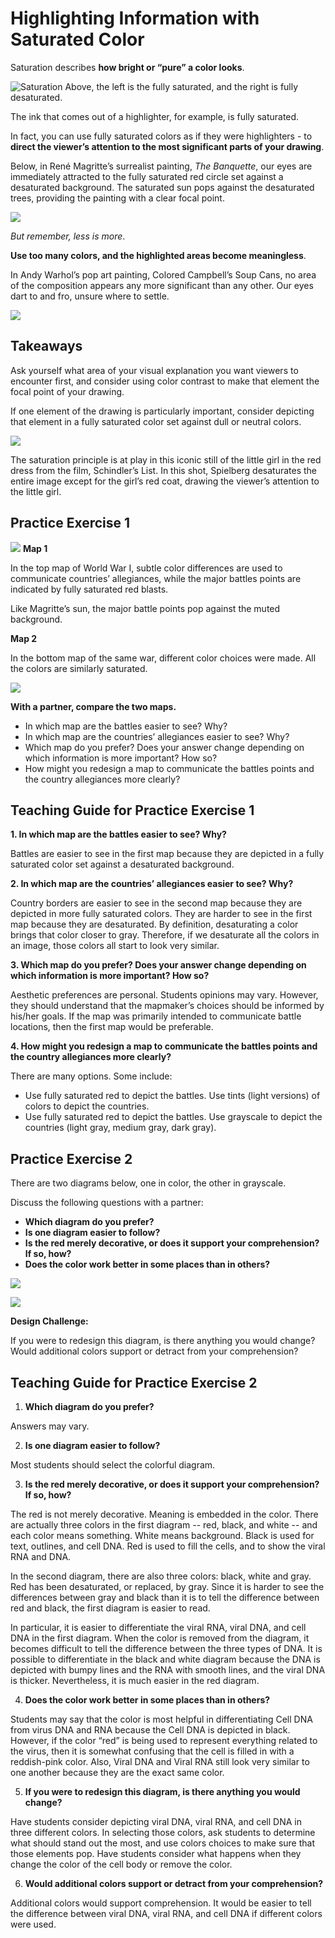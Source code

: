 # Highlighting Information with Saturated Color

Saturation describes **how bright or “pure” a color looks**.

![Saturation](https://files.slack.com/files-pri/T0HTW3H0V-F01CSPL15NJ/saturation.png?pub_secret=9bb67040ee)
Above, the left is the fully saturated, and the right is fully desaturated.

The ink that comes out of a highlighter, for example, is fully saturated.

In fact, you can use fully saturated colors as if they were highlighters - to **direct the viewer’s attention to the most significant parts of your drawing**.

Below, in René Magritte’s surrealist painting, _The Banquette_, our eyes are immediately attracted to the fully saturated red circle set against a desaturated background. The saturated sun pops against the desaturated trees, providing the painting with a clear focal point.

![](https://i.imgur.com/Z0CCGrC.png)

_But remember, less is more_.

**Use too many colors, and the highlighted areas become meaningless**.

In Andy Warhol’s pop art painting, Colored Campbell’s Soup Cans, no area of the composition appears any more significant than any other. Our eyes dart to and fro, unsure where to settle.

![](https://i.imgur.com/rt7BzIi.png)

## Takeaways

Ask yourself what area of your visual explanation you want viewers to encounter first, and consider using color contrast to make that element the focal point of your drawing.

If one element of the drawing is particularly important, consider depicting that element in a fully saturated color set against dull or neutral colors.

![](https://i.imgur.com/jPqWoiA.jpg)

The saturation principle is at play in this iconic still of the little girl in the red dress from the film, Schindler’s List. In this shot, Spielberg desaturates the entire image except for the girl’s red coat, drawing the viewer’s attention to the little girl.

## Practice Exercise 1

![](https://i.imgur.com/78twuSk.png)
**Map 1**

In the top map of World War I, subtle color differences are used to communicate countries’ allegiances, while the major battles points are indicated by fully saturated red blasts.

Like Magritte’s sun, the major battle points pop against the muted background.

**Map 2**

In the bottom map of the same war, different color choices were made. All the colors are similarly saturated.

![](https://i.imgur.com/jOXILF4.png)

**With a partner, compare the two maps.**

- In which map are the battles easier to see? Why?
- In which map are the countries’ allegiances easier to see? Why?
- Which map do you prefer? Does your answer change depending on which information is more important? How so?
- How might you redesign a map to communicate the battles points and the country allegiances more clearly?

## Teaching Guide for Practice Exercise 1

**1. In which map are the battles easier to see? Why?**

Battles are easier to see in the first map because they are depicted in a fully saturated color set against a desaturated background.

**2. In which map are the countries’ allegiances easier to see? Why?**

Country borders are easier to see in the second map because they are depicted in more fully saturated colors. They are harder to see in the first map because they are desaturated. By definition, desaturating a color brings that color closer to gray. Therefore, if we desaturate all the colors in an image, those colors all start to look very similar.

**3. Which map do you prefer? Does your answer change depending on which information is more important? How so?**

Aesthetic preferences are personal. Students opinions may vary. However, they should understand that the mapmaker’s choices should be informed by his/her goals. If the map was primarily intended to communicate battle locations, then the first map would be preferable.

**4. How might you redesign a map to communicate the battles points and the country allegiances more clearly?**

There are many options. Some include:

- Use fully saturated red to depict the battles. Use tints (light versions) of colors to depict the countries.
- Use fully saturated red to depict the battles. Use grayscale to depict the countries (light gray, medium gray, dark gray).

## Practice Exercise 2

There are two diagrams below, one in color, the other in grayscale.

Discuss the following questions with a partner:

- **Which diagram do you prefer?**
- **Is one diagram easier to follow?**
- **Is the red merely decorative, or does it support your comprehension? If so, how?**
- **Does the color work better in some places than in others?**

![](https://i.imgur.com/1Rr9hXh.png)

![](https://i.imgur.com/tqKsWbx.png)

**Design Challenge:**

If you were to redesign this diagram, is there anything you would change?
Would additional colors support or detract from your comprehension?

## Teaching Guide for Practice Exercise 2

1. **Which diagram do you prefer?**

Answers may vary.

2. **Is one diagram easier to follow?**

Most students should select the colorful diagram.

3. **Is the red merely decorative, or does it support your comprehension? If so, how?**

The red is not merely decorative. Meaning is embedded in the color. There are actually three colors in the first diagram -- red, black, and white -- and each color means something. White means background. Black is used for text, outlines, and cell DNA. Red is used to fill the cells, and to show the viral RNA and DNA.

In the second diagram, there are also three colors: black, white and gray. Red has been desaturated, or replaced, by gray. Since it is harder to see the differences between gray and black than it is to tell the difference between red and black, the first diagram is easier to read.

In particular, it is easier to differentiate the viral RNA, viral DNA, and cell DNA in the first diagram. When the color is removed from the diagram, it becomes difficult to tell the difference between the three types of DNA. It is possible to differentiate in the black and white diagram because the DNA is depicted with bumpy lines and the RNA with smooth lines, and the viral DNA is thicker. Nevertheless, it is much easier in the red diagram.

4. **Does the color work better in some places than in others?**

Students may say that the color is most helpful in differentiating Cell DNA from virus DNA and RNA because the Cell DNA is depicted in black. However, if the color “red” is being used to represent everything related to the virus, then it is somewhat confusing that the cell is filled in with a reddish-pink color. Also, Viral DNA and Viral RNA still look very similar to one another because they are the exact same color.

5. **If you were to redesign this diagram, is there anything you would change?**

Have students consider depicting viral DNA, viral RNA, and cell DNA in three different colors. In selecting those colors, ask students to determine what should stand out the most, and use colors choices to make sure that those elements pop.
Have students consider what happens when they change the color of the cell body or remove the color.

6. **Would additional colors support or detract from your comprehension?**

Additional colors would support comprehension. It would be easier to tell the difference between viral DNA, viral RNA, and cell DNA if different colors were used.
